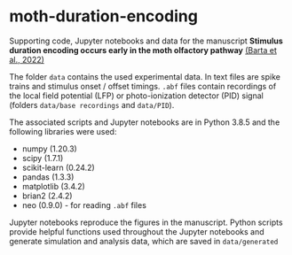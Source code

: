 # moth-duration-encoding

Supporting code, Jupyter notebooks and data for the manuscript **Stimulus duration encoding occurs early in the moth olfactory pathway** [(Barta et al., 2022)][biorxiv]

The folder `data` contains the used experimental data. In text files are spike trains and stimulus onset / offset timings. `.abf` files contain recordings of the local field potential (LFP) or photo-ionization detector (PID) signal (folders `data/base recordings` and `data/PID`).

The associated scripts and Jupyter notebooks are in Python 3.8.5 and the following libraries were used:
* numpy (1.20.3)
* scipy (1.7.1)
* scikit-learn (0.24.2)
* pandas (1.3.3)
* matplotlib (3.4.2)
* brian2 (2.4.2)
* neo (0.9.0) - for reading `.abf` files

Jupyter notebooks reproduce the figures in the manuscript. Python scripts provide helpful functions used throughout the Jupyter notebooks and generate simulation and analysis data, which are saved in `data/generated`

[biorxiv]: https://www.biorxiv.org/content/10.1101/2022.07.21.501055v1
